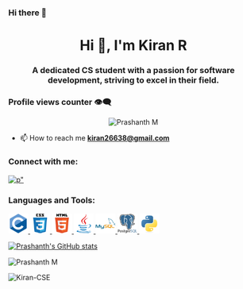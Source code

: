 ### Hi there 👋

<h1 align="center">Hi 👋, I'm Kiran R</h1>
<h3 align="center">A dedicated CS student with a passion for software development, striving to excel in their field.</h3>

### Profile views counter 👁️‍🗨️


<p align="center"> <img src="https://komarev.com/ghpvc/?username=Kiran-CSE&label=Profile%20views&color=0e75b6&style=flat" alt="Prashanth M" /> </p>

[reactplaylist]:https://youtube.com/playlist?list=PLlYbsPJVZjBygXalKUVKkvFyHQ1NifIiW&si=pj2Rfx3ztZjb_c1P
[graphqllist]: https://youtube.com/playlist?list=PLlYbsPJVZjByzzOLWl2n15n0uQ7m8loEh&si=0NXO3LQENlDOOqdK

- 📫 How to reach me **kiran26638@gmail.com**

<h3 align="left">Connect with me:</h3>
<p align="left">
<a href="https target="blank"><img align="center" src="https://raw.githubusercontent.com/rahuldkjain/github-profile-readme-generator/master/src/images/icons/Social/linked-in-alt.svg" alt=p" height="30" width="40" /></a>
</p>

<h3 align="left">Languages and Tools:</h3>
<p align="left"> <a href="https://www.cprogramming.com/" target="_blank" rel="noreferrer"> <img src="https://raw.githubusercontent.com/devicons/devicon/master/icons/c/c-original.svg" alt="c" width="40" height="40"/> </a> <a href="https://www.w3schools.com/css/" target="_blank" rel="noreferrer"> <img src="https://raw.githubusercontent.com/devicons/devicon/master/icons/css3/css3-original-wordmark.svg" alt="css3" width="40" height="40"/> </a> <a href="https://www.w3.org/html/" target="_blank" rel="noreferrer"> <img src="https://raw.githubusercontent.com/devicons/devicon/master/icons/html5/html5-original-wordmark.svg" alt="html5" width="40" height="40"/> </a> <a href="https://www.java.com" target="_blank" rel="noreferrer"> <img src="https://raw.githubusercontent.com/devicons/devicon/master/icons/java/java-original.svg" alt="java" width="40" height="40"/> </a> <a href="https://www.mysql.com/" target="_blank" rel="noreferrer"> <img src="https://raw.githubusercontent.com/devicons/devicon/master/icons/mysql/mysql-original-wordmark.svg" alt="mysql" width="40" height="40"/> </a> <a href="https://www.postgresql.org" target="_blank" rel="noreferrer"> <img src="https://raw.githubusercontent.com/devicons/devicon/master/icons/postgresql/postgresql-original-wordmark.svg" alt="postgresql" width="40" height="40"/> </a> <a href="https://www.python.org" target="_blank" rel="noreferrer"> <img src="https://raw.githubusercontent.com/devicons/devicon/master/icons/python/python-original.svg" alt="python" width="40" height="40"/> </a> </p>

[![Prashanth's GitHub stats](https://github-readme-stats.vercel.app/api?username=Kiran-CSE)](https://github.com/anuraghazra/github-readme-stats)
<p><img align="center" src="https://github-readme-streak-stats.herokuapp.com/?user=Kiran-CSE&" alt="Prashanth M" /></p
<p><img align="left" src="https://github-readme-stats.vercel.app/api/top-langs?username=Kiran-CSE&show_icons=true&locale=en&layout=compact" alt="Kiran-CSE" /></
